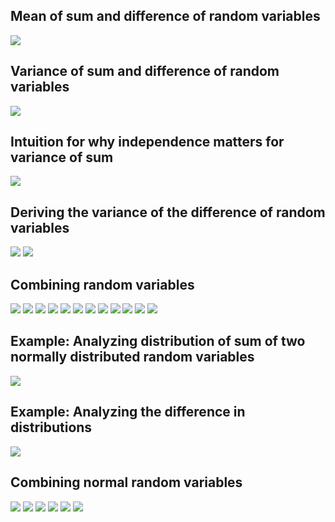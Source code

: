 ## Mean of sum and difference of random variables
![](combining-rv-1.png)
## Variance of sum and difference of random variables
![](combining-rv-2.png)
## Intuition for why independence matters for variance of sum
![](combining-rv-3.png)
## Deriving the variance of the difference of random variables
![](combining-rv-4.png)
![](combining-rv-5.png)
## Combining random variables
![](combining-rv-7.png)
![](combining-rv-8.png)
![](combining-rv-9.png)
![](combining-rv-10.png)
![](combining-rv-11.png)
![](combining-rv-12.png)
![](combining-rv-13.png)
![](combining-rv-14.png)
![](combining-rv-15.png)
![](combining-rv-16.png)
![](combining-rv-17.png)
![](combining-rv-18.png)
## Example: Analyzing distribution of sum of two normally distributed random variables
![](combining-rv-20.png)
## Example: Analyzing the difference in distributions
![](combining-rv-21.png)
## Combining normal random variables
![](combining-rv-22.png)
![](combining-rv-23.png)
![](combining-rv-24.png)
![](combining-rv-25.png)
![](combining-rv-26.png)
![](combining-rv-27.png)
